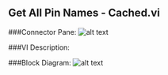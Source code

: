 ## **Get All Pin Names - Cached.vi**
###Connector Pane:
![alt text](/images/Instrument%20Control/TSM%20Pin%20Abstraction/Get%20All%20Pin%20Names%20-%20Cached.vic.png "Get All Pin Names - Cached.vi connector pane")

###VI Description:


###Block Diagram:
![alt text](/images/Instrument%20Control/TSM%20Pin%20Abstraction/Get%20All%20Pin%20Names%20-%20Cached.vid.png "Get All Pin Names - Cached.vi block diagram")
